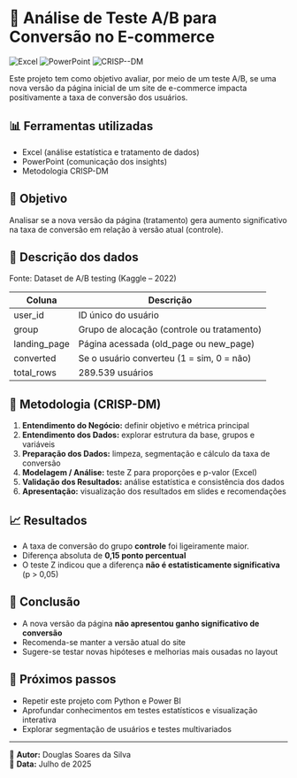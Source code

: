 # 🧪 Análise de Teste A/B para Conversão no E-commerce
![Excel](https://img.shields.io/badge/Excel-217346?style=for-the-badge&logo=microsoft-excel&logoColor=white)
![PowerPoint](https://img.shields.io/badge/PowerPoint-B7472A?style=for-the-badge&logo=microsoft-powerpoint&logoColor=white)
![CRISP--DM](https://img.shields.io/badge/Metodologia-CRISP--DM-blue?style=for-the-badge)


Este projeto tem como objetivo avaliar, por meio de um teste A/B, se uma nova versão da página inicial de um site de e-commerce impacta positivamente a taxa de conversão dos usuários.

## 📊 Ferramentas utilizadas
- Excel (análise estatística e tratamento de dados)
- PowerPoint (comunicação dos insights)
- Metodologia CRISP-DM

## 🎯 Objetivo
Analisar se a nova versão da página (tratamento) gera aumento significativo na taxa de conversão em relação à versão atual (controle).

## 🧩 Descrição dos dados
Fonte: Dataset de A/B testing (Kaggle – 2022)

| Coluna         | Descrição                                |
|----------------|--------------------------------------------|
| user_id        | ID único do usuário                        |
| group          | Grupo de alocação (controle ou tratamento) |
| landing_page   | Página acessada (old_page ou new_page)     |
| converted      | Se o usuário converteu (1 = sim, 0 = não)  |
| total_rows     | 289.539 usuários                           |

## 🧠 Metodologia (CRISP-DM)

1. **Entendimento do Negócio:** definir objetivo e métrica principal
2. **Entendimento dos Dados:** explorar estrutura da base, grupos e variáveis
3. **Preparação dos Dados:** limpeza, segmentação e cálculo da taxa de conversão
4. **Modelagem / Análise:** teste Z para proporções e p-valor (Excel)
5. **Validação dos Resultados:** análise estatística e consistência dos dados
6. **Apresentação:** visualização dos resultados em slides e recomendações

## 📈 Resultados

- A taxa de conversão do grupo **controle** foi ligeiramente maior.
- Diferença absoluta de **0,15 ponto percentual**
- O teste Z indicou que a diferença **não é estatisticamente significativa** (p > 0,05)

## 📝 Conclusão

- A nova versão da página **não apresentou ganho significativo de conversão**
- Recomenda-se manter a versão atual do site
- Sugere-se testar novas hipóteses e melhorias mais ousadas no layout

## 🔮 Próximos passos

- Repetir este projeto com Python e Power BI
- Aprofundar conhecimentos em testes estatísticos e visualização interativa
- Explorar segmentação de usuários e testes multivariados

---

👤 **Autor:** Douglas Soares da Silva  
📅 **Data:** Julho de 2025  
